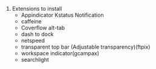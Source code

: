 1. Extensions to install
	- Appindicator Kstatus Notification
	- caffeine
	- Coverflow alt-tab
	- dash to dock
	- netspeed
	- transparent top bar (Adjustable transparency)(ftpix)
	- workspace indicator(gcampax)
	- searchlight